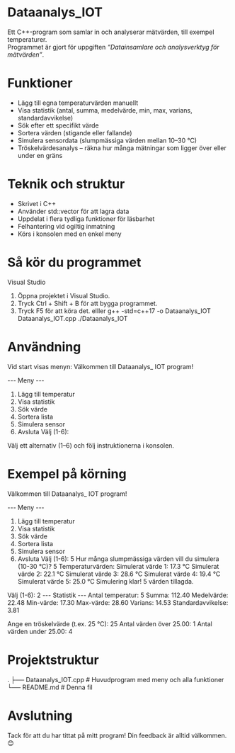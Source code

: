 # Dataanalys_IOT

Ett C++-program som samlar in och analyserar mätvärden, till exempel temperaturer.  
Programmet är gjort för uppgiften *“Datainsamlare och analysverktyg för mätvärden”*.

# Funktioner
- Lägg till egna temperaturvärden manuellt  
- Visa statistik (antal, summa, medelvärde, min, max, varians, standardavvikelse)  
- Sök efter ett specifikt värde  
- Sortera värden (stigande eller fallande)  
- Simulera sensordata (slumpmässiga värden mellan 10–30 °C)  
- Tröskelvärdesanalys – räkna hur många mätningar som ligger över eller under en gräns  

# Teknik och struktur
- Skrivet i C++  
- Använder std::vector  för att lagra data  
- Uppdelat i flera tydliga funktioner för läsbarhet  
- Felhantering vid ogiltig inmatning  
- Körs i konsolen med en enkel meny  

# Så kör du programmet
  Visual Studio 
1. Öppna projektet i Visual Studio.  
2. Tryck Ctrl + Shift + B för att bygga programmet.  
3. Tryck F5 för att köra det.
   elller
   g++ -std=c++17 -o Dataanalys_IOT Dataanalys_IOT.cpp
   ./Dataanalys_IOT
   
# Användning

Vid start visas menyn:
Välkommen till Dataanalys_ IOT program!

--- Meny ---
1. Lägg till temperatur
2. Visa statistik
3. Sök värde
4. Sortera lista
5. Simulera sensor
6. Avsluta
Välj (1-6):

Välj ett alternativ (1–6) och följ instruktionerna i konsolen.

# Exempel på körning
Välkommen till Dataanalys_ IOT program!

--- Meny ---
1. Lägg till temperatur
2. Visa statistik
3. Sök värde
4. Sortera lista
5. Simulera sensor
6. Avsluta
Välj (1-6): 5
Hur många slumpmässiga värden vill du simulera (10-30 °C)? 5
Temperaturvärden:
Simulerat värde 1: 17.3 °C
Simulerat värde 2: 22.1 °C
Simulerat värde 3: 28.6 °C
Simulerat värde 4: 19.4 °C
Simulerat värde 5: 25.0 °C
Simulering klar! 5 värden tillagda.

Välj (1-6): 2
--- Statistik ---
Antal temperatur: 5
Summa: 112.40
Medelvärde: 22.48
Min-värde: 17.30
Max-värde: 28.60
Varians: 14.53
Standardavvikelse: 3.81

Ange en tröskelvärde (t.ex. 25 °C): 25
Antal värden över 25.00: 1
Antal värden under 25.00: 4

# Projektstruktur
.
├── Dataanalys_IOT.cpp   # Huvudprogram med meny och alla funktioner
└── README.md            # Denna fil

# Avslutning

Tack för att du har tittat på mitt program! 
Din feedback är alltid välkommen. 😊

